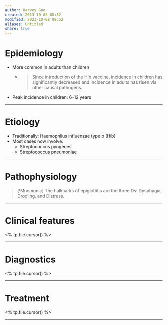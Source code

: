 ```yaml
---
author: Harvey Guo
created: 2023-10-08 08:52
modified: 2023-10-08 08:52
aliases: Untitled
share: true
---
```


# Epidemiology
- More common in adults than children
	- > Since introduction of the Hib vaccine, incidence in children has significantly decreased and incidence in adults has risen via other causal pathogens.
- Peak incidence in children: 6–12 years

---
# Etiology
- Traditionally: Haemophilus influenzae type b (Hib)
- Most cases now involve:
	- Streptococcus pyogenes
	- Streptococcus pneumoniae

---
# Pathophysiology
>[!Mnemonic] 
>The hallmarks of epiglottitis are the three Ds: Dysphagia, Drooling, and Distress.


---
# Clinical features
<% tp.file.cursor() %>

---
# Diagnostics
<% tp.file.cursor() %>

---
# Treatment
<% tp.file.cursor() %>

---
